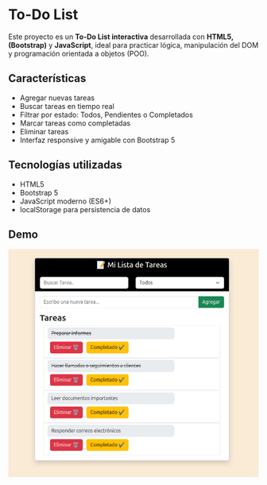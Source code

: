 #  To-Do List

Este proyecto es un **To-Do List interactiva** desarrollada con **HTML5, (Bootstrap)** y **JavaScript**, ideal para practicar lógica, manipulación del DOM y programación orientada a objetos (POO).

## Características

- Agregar nuevas tareas
- Buscar tareas en tiempo real
- Filtrar por estado: Todos, Pendientes o Completados
- Marcar tareas como completadas
- Eliminar tareas
- Interfaz responsive y amigable con Bootstrap 5

## Tecnologías utilizadas

- HTML5
- Bootstrap 5
- JavaScript moderno (ES6+)
- localStorage para persistencia de datos

## Demo

![Demo](img/img.png)

